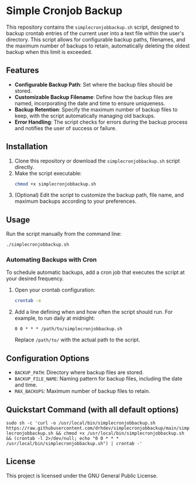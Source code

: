# Simple Cronjob Backup

This repository contains the `simplecronjobbackup.sh` script, designed to backup crontab entries of the current user into a text file within the user's directory. This script allows for configurable backup paths, filenames, and the maximum number of backups to retain, automatically deleting the oldest backup when this limit is exceeded.

## Features

- **Configurable Backup Path**: Set where the backup files should be stored.
- **Customizable Backup Filename**: Define how the backup files are named, incorporating the date and time to ensure uniqueness.
- **Backup Retention**: Specify the maximum number of backup files to keep, with the script automatically managing old backups.
- **Error Handling**: The script checks for errors during the backup process and notifies the user of success or failure.

## Installation

1. Clone this repository or download the `simplecronjobbackup.sh` script directly.
2. Make the script executable:
   ```bash
   chmod +x simplecronjobbackup.sh
   ```
3. (Optional) Edit the script to customize the backup path, file name, and maximum backups according to your preferences.

## Usage

Run the script manually from the command line:
```bash
./simplecronjobbackup.sh
```

### Automating Backups with Cron

To schedule automatic backups, add a cron job that executes the script at your desired frequency.

1. Open your crontab configuration:
   ```bash
   crontab -e
   ```
2. Add a line defining when and how often the script should run. For example, to run daily at midnight:
   ```
   0 0 * * * /path/to/simplecronjobbackup.sh
   ```
   Replace `/path/to/` with the actual path to the script.

## Configuration Options

- `BACKUP_PATH`: Directory where backup files are stored.
- `BACKUP_FILE_NAME`: Naming pattern for backup files, including the date and time.
- `MAX_BACKUPS`: Maximum number of backup files to retain.

## Quickstart Command (with all default options)

```sudo sh -c 'curl -o /usr/local/bin/simplecronjobbackup.sh https://raw.githubusercontent.com/drhdev/simplecronjobbackup/main/simplecronjobbackup.sh && chmod +x /usr/local/bin/simplecronjobbackup.sh && (crontab -l 2>/dev/null; echo "0 0 * * * /usr/local/bin/simplecronjobbackup.sh") | crontab -'```


## License

This project is licensed under the GNU General Public License.
